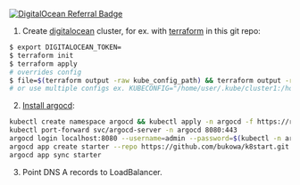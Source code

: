<a href="https://www.digitalocean.com/?refcode=97c5fc2f1bd1&utm_campaign=Referral_Invite&utm_medium=Referral_Program&utm_source=badge"><img src="https://web-platforms.sfo2.cdn.digitaloceanspaces.com/WWW/Badge%201.svg" alt="DigitalOcean Referral Badge" /></a>

1. Create [digitalocean](https://m.do.co/c/97c5fc2f1bd1) cluster, for ex. with [terraform](https://registry.terraform.io/providers/digitalocean/digitalocean/latest/docs/resources/kubernetes_cluster) in this git repo:
```bash
$ export DIGITALOCEAN_TOKEN=
$ terraform init
$ terraform apply
# overrides config
$ file=$(terraform output -raw kube_config_path) && terraform output -raw kube_config > $file
# or use multiple configs ex. KUBECONFIG="/home/user/.kube/cluster1:/home/user/.kube/cluster2"
```
2. [Install argocd](https://argo-cd.readthedocs.io/en/stable/):
```bash
kubectl create namespace argocd && kubectl apply -n argocd -f https://raw.githubusercontent.com/argoproj/argo-cd/stable/manifests/install.yaml -f configmap.yaml
kubectl port-forward svc/argocd-server -n argocd 8080:443
argocd login localhost:8080 --username=admin --password=$(kubectl -n argocd get secret argocd-initial-admin-secret -o jsonpath="{.data.password}" | base64 -d)
argocd app create starter --repo https://github.com/bukowa/k8start.git --dest-server https://kubernetes.default.svc --path=.
argocd app sync starter
```
3. Point DNS A records to LoadBalancer.
